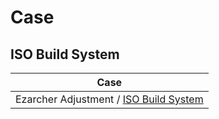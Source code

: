 

# Case


## ISO Build System

| Case |
| --- |
| Ezarcher Adjustment / [ISO Build System](https://github.com/samwhelp/ezarcher-adjustment/tree/main/project/ezarcher-adjustment-system)

